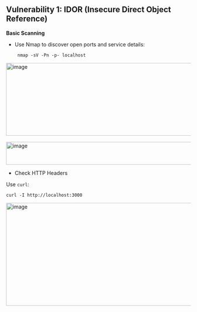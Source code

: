 ## Vulnerability 1: IDOR (Insecure Direct Object Reference)

**Basic Scanning**
- Use Nmap to discover open ports and service details:

  ``` nmap -sV -Pn -p- localhost```

<img width="657" height="198" alt="image" src="https://github.com/user-attachments/assets/cc6c9828-bf5c-4dc2-ac7f-af8705614596" /><br></br>
<img width="655" height="62" alt="image" src="https://github.com/user-attachments/assets/95df67f7-38af-4568-aeb8-8398829434f2" />


- Check HTTP Headers

Use `curl`:

```curl -I http://localhost:3000```

<img width="654" height="280" alt="image" src="https://github.com/user-attachments/assets/40805941-a3ea-4c6e-9411-367498914e10" />

<!-- Missing security headers (e.g., CSP, X-Frame-Options)

Server version info (e.g., Express) -->
